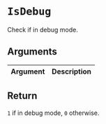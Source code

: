 # `IsDebug`

Check if in debug mode.

## Arguments

| Argument | Description |
| -------- | ----------- |

## Return

`1` if in debug mode, `0` otherwise.
